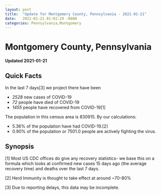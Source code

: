 ```yaml
---
layout: post
title:  "Update for Montgomery County, Pennsylvania - 2021-01-21"
date:   2021-01-21 01:01:29 -0600
categories: Pennsylvania,Montgomery
---
```


# Montgomery County, Pennsylvania
#### Updated 2021-01-21

## Quick Facts

In the last 7 days[3] we project there have been
- *2528* new cases of COVID-19
- *72* people have died of COVID-19
- *1455* people have recovered from COVID-19[1]

The population in this census area is 830915. By our calculations:
- 5.36% of the population have had COVID-19.[2]
- 0.90% of the population or 7501.0 people are actively fighting the virus.

## Synopsis




[1] Most US CDC offices do give any recovery statistics- we base this on a formula which looks at confirmed new cases
15 days ago (the average recovery time) and deaths over the last 7 days.

[2] Herd Immunity is thought to take effect at around ~70-80%

[3] Due to reporting delays, this data may be incomplete.
 
    